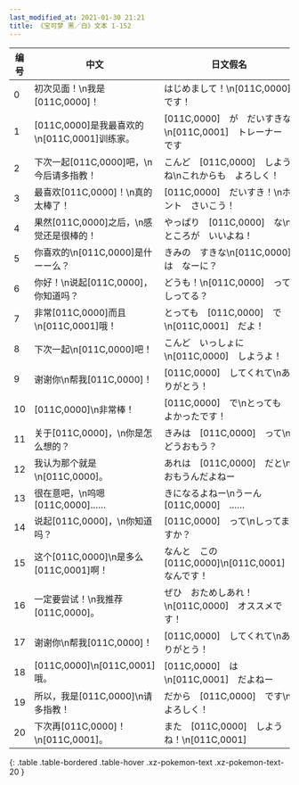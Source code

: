 ```yaml
---
last_modified_at: 2021-01-30 21:21
title: 《宝可梦 黑／白》文本 1-152
---
```

| 编号 | 中文 | 日文假名 | 日文汉字 |
| ---- | ---- | ---- | --- |
| 0 | 初次见面！\n我是[011C,0000]！ | はじめまして！\n[011C,0000]　です！ | はじめまして！\n[011C,0000]　です！ |
| 1 | [011C,0000]是我最喜欢的\n[011C,0001]训练家。 | [011C,0000]　が　だいすきな\n[011C,0001]　トレーナー　です | [011C,0000]　が　だいすきな\n[011C,0001]　トレーナー　です |
| 2 | 下次一起[011C,0000]吧，\n今后请多指教！ | こんど　[011C,0000]　しようね\nこれからも　よろしく！ | こんど　[011C,0000]　しようね\nこれからも　よろしく！ |
| 3 | 最喜欢[011C,0000]！\n真的太棒了！ | [011C,0000]　だいすき！\nホント　さいこう！ | [011C,0000]　だいすき！\nホント　さいこう！ |
| 4 | 果然[011C,0000]之后，\n感觉还是很棒的！ | やっぱり　[011C,0000]　な\nところが　いいよね！ | やっぱり　[011C,0000]　な\nところが　いいよね！ |
| 5 | 你喜欢的\n[011C,0000]是什ーー么？ | きみの　すきな\n[011C,0000]　は　なーに？ | きみの　すきな\n[011C,0000]　は　なーに？ |
| 6 | 你好！\n说起[011C,0000]，你知道吗？ | どうも！\n[011C,0000]　って　しってる？ | どうも！\n[011C,0000]　って　しってる？ |
| 7 | 非常[011C,0000]而且\n[011C,0001]哦！ | とっても　[011C,0000]　で\n[011C,0001]　だよ！ | とっても　[011C,0000]　で\n[011C,0001]　だよ！ |
| 8 | 下次一起\n[011C,0000]吧！ | こんど　いっしょに\n[011C,0000]　しようよ！ | こんど　いっしょに\n[011C,0000]　しようよ！ |
| 9 | 谢谢你\n帮我[011C,0000]！ | [011C,0000]　してくれて\nありがとう！ | [011C,0000]　してくれて\nありがとう！ |
| 10 | [011C,0000]\n非常棒！ | [011C,0000]　で\nとっても　よかったです！ | [011C,0000]　で\nとっても　よかったです！ |
| 11 | 关于[011C,0000]，\n你是怎么想的？ | きみは　[011C,0000]　って\nどうおもう？ | きみは　[011C,0000]　って\nどうおもう？ |
| 12 | 我认为那个就是\n[011C,0000]。 | あれは　[011C,0000]　だと\nおもうんだよねー | あれは　[011C,0000]　だと\nおもうんだよねー |
| 13 | 很在意吧，\n呜嗯[011C,0000]…… | きになるよねー\nうーん　[011C,0000]　…… | きになるよねー\nうーん　[011C,0000]　…… |
| 14 | 说起[011C,0000]，\n你知道吗？ | [011C,0000]　って\nしってますか？ | [011C,0000]　って\nしってますか？ |
| 15 | 这个[011C,0000]\n是多么[011C,0001]啊！ | なんと　この　[011C,0000]\n[011C,0001]　なんです！ | なんと　この　[011C,0000]\n[011C,0001]　なんです！ |
| 16 | 一定要尝试！\n我推荐[011C,0000]。 | ぜひ　おためしあれ！\n[011C,0000]　オススメです！ | ぜひ　おためしあれ！\n[011C,0000]　オススメです！ |
| 17 | 谢谢你\n帮我[011C,0000]！ | [011C,0000]　してくれて\nありがとう！ | [011C,0000]　してくれて\nありがとう！ |
| 18 | [011C,0000]\n[011C,0001]哦。 | [011C,0000]　は\n[011C,0001]　だよねー | [011C,0000]　は\n[011C,0001]　だよねー |
| 19 | 所以，我是[011C,0000]\n请多指教！ | だから　[011C,0000]　です\nよろしく！ | だから　[011C,0000]　です\nよろしく！ |
| 20 | 下次再[011C,0000]！\n[011C,0001]。 | また　[011C,0000]　しようね！\n[011C,0001] | また　[011C,0000]　しようね！\n[011C,0001] |
{: .table .table-bordered .table-hover .xz-pokemon-text .xz-pokemon-text-20 }